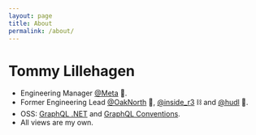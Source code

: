 ```yaml
---
layout: page
title: About
permalink: /about/
---
```


# Tommy Lillehagen

 * Engineering Manager [@Meta](https://www.meta.com/) 📘.
 * Former Engineering Lead [@OakNorth](https://www.oaknorth.co.uk/) 🌳, [@inside_r3](https://www.r3.com/) ⛓ and [@hudl](https://www.hudl.com/) 🏈.
 * OSS: [GraphQL .NET](https://github.com/graphql-dotnet/graphql-dotnet) and [GraphQL Conventions](https://github.com/graphql-dotnet/conventions).
 * All views are my own.
